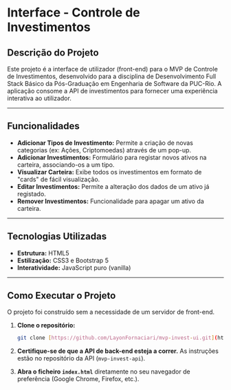 # Interface - Controle de Investimentos

## Descrição do Projeto

Este projeto é a interface de utilizador (front-end) para o MVP de Controle de Investimentos, desenvolvido para a disciplina de Desenvolvimento Full Stack Básico da Pós-Graduação em Engenharia de Software da PUC-Rio. A aplicação consome a API de investimentos para fornecer uma experiência interativa ao utilizador.

---

## Funcionalidades

* **Adicionar Tipos de Investimento:** Permite a criação de novas categorias (ex: Ações, Criptomoedas) através de um pop-up.
* **Adicionar Investimentos:** Formulário para registar novos ativos na carteira, associando-os a um tipo.
* **Visualizar Carteira:** Exibe todos os investimentos em formato de "cards" de fácil visualização.
* **Editar Investimentos:** Permite a alteração dos dados de um ativo já registado.
* **Remover Investimentos:** Funcionalidade para apagar um ativo da carteira.

---

## Tecnologias Utilizadas

* **Estrutura:** HTML5
* **Estilização:** CSS3 e Bootstrap 5
* **Interatividade:** JavaScript puro (vanilla)

---

## Como Executar o Projeto

O projeto foi construído sem a necessidade de um servidor de front-end.

1.  **Clone o repositório:**
    ```bash
    git clone [https://github.com/LayonFornaciari/mvp-invest-ui.git](https://github.com/LayonFornaciari/mvp-invest-ui.git)
    ```

2.  **Certifique-se de que a API de back-end esteja a correr.** As instruções estão no repositório da API (`mvp-invest-api`).

3.  **Abra o ficheiro `index.html`** diretamente no seu navegador de preferência (Google Chrome, Firefox, etc.).